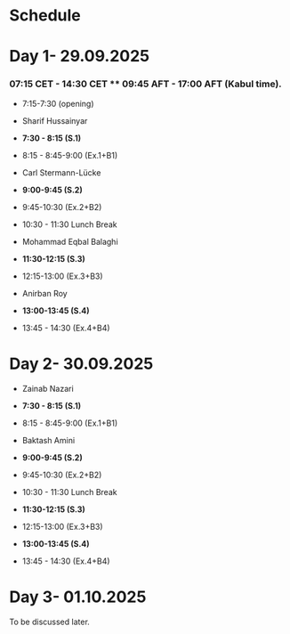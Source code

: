 # Schedule
# Day 1- 29.09.2025

### 07:15 CET  - 14:30 CET ** 09:45 AFT - 17:00 AFT (Kabul time).
- 7:15-7:30 (opening)

- Sharif Hussainyar
- **7:30 - 8:15 (S.1)**
- 8:15 - 8:45-9:00 (Ex.1+B1)

- Carl Stermann-Lücke
- **9:00-9:45 (S.2)**
- 9:45-10:30 (Ex.2+B2)

- 10:30 - 11:30 Lunch Break

- Mohammad Eqbal Balaghi
- **11:30-12:15 (S.3)**
- 12:15-13:00 (Ex.3+B3)

- Anirban Roy
- **13:00-13:45 (S.4)**
- 13:45 - 14:30 (Ex.4+B4)


# Day 2- 30.09.2025

- Zainab Nazari
- **7:30 - 8:15 (S.1)**
- 8:15 - 8:45-9:00 (Ex.1+B1)

- Baktash Amini
- **9:00-9:45 (S.2)**
- 9:45-10:30 (Ex.2+B2)

- 10:30 - 11:30 Lunch Break

- **11:30-12:15 (S.3)**
- 12:15-13:00 (Ex.3+B3)

- **13:00-13:45 (S.4)**
- 13:45 - 14:30 (Ex.4+B4)



# Day 3- 01.10.2025

To be discussed later.
